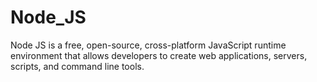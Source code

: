 # Node_JS
Node JS  is a free, open-source, cross-platform JavaScript runtime environment that allows developers to create web applications, servers, scripts, and command line tools.
